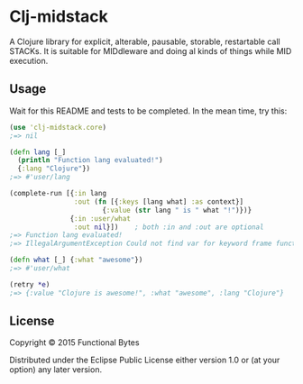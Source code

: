 # Clj-midstack

A Clojure library for explicit, alterable, pausable, storable, restartable call STACKs. It is suitable for MIDdleware
and doing al kinds of things while MID execution.

## Usage

Wait for this README and tests to be completed. In the mean time, try this:

```clj
(use 'clj-midstack.core)
;=> nil

(defn lang [_]
  (println "Function lang evaluated!")
  {:lang "Clojure"})
;=> #'user/lang

(complete-run [{:in lang
                :out (fn [{:keys [lang what] :as context}]
                       {:value (str lang " is " what "!")})}
               {:in :user/what
                :out nil}])    ; both :in and :out are optional
;=> Function lang evaluated!
;=> IllegalArgumentException Could not find var for keyword frame function: user/what

(defn what [_] {:what "awesome"})
;=> #'user/what

(retry *e)
;=> {:value "Clojure is awesome!", :what "awesome", :lang "Clojure"}
```

## License

Copyright © 2015 Functional Bytes

Distributed under the Eclipse Public License either version 1.0 or (at
your option) any later version.
